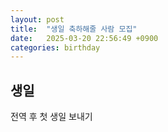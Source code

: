 ```yaml
---
layout: post
title:  "생일 축하해줄 사람 모집"
date:   2025-03-20 22:56:49 +0900
categories: birthday
---
```


## 생일

전역 후 첫 생일 보내기
